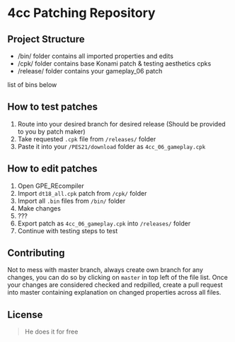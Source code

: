 # 4cc Patching Repository

## Project Structure

- /bin/ folder contains all imported properties and edits
- /cpk/ folder contains base Konami patch & testing aesthetics cpks
- /release/ folder contains your gameplay_06 patch 

list of bins below 

## How to test patches
1. Route into your desired branch for desired release (Should be provided to you by patch maker) 
2. Take requested `.cpk` file from `/releases/` folder
3. Paste it into your `/PES21/download` folder as `4cc_06_gameplay.cpk`

## How to edit patches

1. Open GPE_REcompiler
2. Import `dt18_all.cpk` patch from `/cpk/` folder
3. Import all `.bin` files from `/bin/` folder
4. Make changes
5. ???
6. Export patch as `4cc_06_gameplay.cpk` into `/releases/` folder
7. Continue with testing steps to test

## Contributing
Not to mess with master branch, always create own branch for any changes, you can do so by clicking on `master` in top left of the file list. Once your changes are considered checked and redpilled, create a pull request into master containing explanation on changed properties across all files.

## License
>He does it for free

